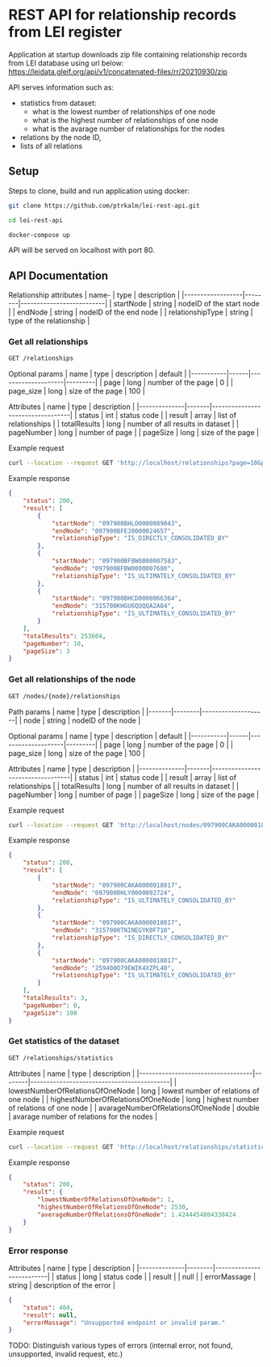 
# REST API for relationship records from LEI register
Application at startup downloads zip file containing relationship records from LEI database using url below:<br>
https://leidata.gleif.org/api/v1/concatenated-files/rr/20210930/zip

API serves information such as:
- statistics from dataset:
  - what is the lowest number of relationships of one node
  - what is the highest number of relationships of one node
  - what is the avarage number of relationships for the nodes
- relations by the node ID,
- lists of all relations

## Setup
Steps to clone, build and run application using docker:
```bash
git clone https://github.com/ptrkalm/lei-rest-api.git
```

```bash
cd lei-rest-api
```

```bash
docker-compose up
```

API will be served on localhost with port 80.

## API Documentation
Relationship attributes
| name-            | type   | description              |
|------------------|--------|--------------------------|
| startNode        | string | nodeID of the start node |
| endNode          | string | nodeID of the end node   |
| relationshipType | string | type of the relationship |

### Get all relationships
```bash
GET /relationships
```

Optional params
| name      | type | description        | default |
|-----------|------|--------------------|---------|
| page      | long | number of the page | 0       |
| page_size | long | size of the page   | 100     |

Attributes
| name         | type  | description                      |
|--------------|-------|----------------------------------|
| status       | int   | status code                      |
| result       | array | list of relationships            |
| totalResults | long  | number of all results in dataset |
| pageNumber   | long  | number of page                   |
| pageSize     | long  | size of the page                 |

Example request

```bash
curl --location --request GET 'http://localhost/relationships?page=10&page_size=3'
```

Example response

```json
{
    "status": 200,
    "result": [
        {
            "startNode": "097900BHLO0000089043",
            "endNode": "097900BFEJ0000024657",
            "relationshipType": "IS_DIRECTLY_CONSOLIDATED_BY"
        },
        {
            "startNode": "097900BFBW0000007583",
            "endNode": "097900BFBW0000007680",
            "relationshipType": "IS_ULTIMATELY_CONSOLIDATED_BY"
        },
        {
            "startNode": "097900BHCD0000066364",
            "endNode": "315700KHGU6QQQQA2A84",
            "relationshipType": "IS_ULTIMATELY_CONSOLIDATED_BY"
        }
    ],
    "totalResults": 253604,
    "pageNumber": 10,
    "pageSize": 3
}
```

### Get all relationships of the node
```bash
GET /nodes/{node}/relationships
```
Path params
| name  | type   | description        |
|-------|--------|--------------------|
| node  | string | nodeID of the node |

Optional params
| name      | type | description        | default |
|-----------|------|--------------------|---------|
| page      | long | number of the page | 0       |
| page_size | long | size of the page   | 100     |

Attributes
| name         | type  | description                      |
|--------------|-------|----------------------------------|
| status       | int   | status code                      |
| result       | array | list of relationships            |
| totalResults | long  | number of all results in dataset |
| pageNumber   | long  | number of page                   |
| pageSize     | long  | size of the page                 |

Example request

```bash
curl --location --request GET 'http://localhost/nodes/097900CAKA0000018017/relationships'
```

Example response

```json
{
    "status": 200,
    "result": [
        {
            "startNode": "097900CAKA0000018017",
            "endNode": "097900BHLY0000092724",
            "relationshipType": "IS_ULTIMATELY_CONSOLIDATED_BY"
        },
        {
            "startNode": "097900CAKA0000018017",
            "endNode": "3157000TNINEGYK0F710",
            "relationshipType": "IS_DIRECTLY_CONSOLIDATED_BY"
        },
        {
            "startNode": "097900CAKA0000018017",
            "endNode": "259400O79EWIK4XZPL40",
            "relationshipType": "IS_ULTIMATELY_CONSOLIDATED_BY"
        }
    ],
    "totalResults": 3,
    "pageNumber": 0,
    "pageSize": 100
}
```

### Get statistics of the dataset
```bash
GET /relationships/statistics
```

Attributes
| name                              | type   | description                               |
|-----------------------------------|--------|-------------------------------------------|
| lowestNumberOfRelationsOfOneNode  | long   | lowest number of relations of one node    |
| highestNumberOfRelationsOfOneNode | long   | highest number of relations of one node   |
| avarageNumberOfRelationsOfOneNode | double | avarage number of relations for the nodes |

Example request

```bash
curl --location --request GET 'http://localhost/relationships/statistics'
```

Example response

```json
{
    "status": 200,
    "result": {
        "lowestNumberOfRelationsOfOneNode": 1,
        "highestNumberOfRelationsOfOneNode": 2530,
        "averageNumberOfRelationsOfOneNode": 1.4244454804338424
    }
}
```

### Error response
Attributes 
| name         | type   | description              |
|--------------|--------|--------------------------|
| status       | long   | status code              |
| result       |        | null                     |
| errorMassage | string | description of the error |
```json
{
    "status": 404,
    "result": null,
    "errorMassage": "Unsupported endpoint or invalid param."
}
```

TODO: Distinguish various types of errors (internal error, not found, unsupported, invalid request, etc.)
